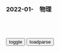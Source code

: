 ### 2022-01-　物理

```note
```

<table id="tbc" style="white-space:pre-wrap">
</table>
<button onclick="toggleb()">toggle</button>
<button onclick="loadparse()">loadparse</button>
<br>
<!-- 🌸<br>🍅-　-🍑<hr>🍀 -->
<pre>
<textarea rows="30" cols="100" style="display: none" id="tar">

磁铁小实验男生的最爱，《磁力弹弓》简单有趣没有之一,科学,科普,好看视频
https://haokan.baidu.com/v?vid=6896510454228101677&sfrom=baidu-feed

<font size="1" style="color:#DCDCDC">2022-03-18</font>

防电墙是怎么阻挡电流的？纸上谈兵学理论没有用，拆开一看就明白,科学,科普,好看视频
https://haokan.baidu.com/v?vid=18421825816163358526&sfrom=baidu-feed

<font size="1" style="color:#DCDCDC">2022-03-15</font>

g外牛人打造创新二合一，再硬的铁皮也能凿穿，老铁匠直呼：人才,科学,科普,好看视频
https://haokan.baidu.com/v?vid=14720801854109514665&sfrom=baidu-feed

<font size="1" style="color:#DCDCDC">2022-03-15</font>

趣创科普集-好看视频
https://haokan.baidu.com/author/1711580798287112

https://pic.rmb.bdstatic.com/bjh/user/c0b8e51483deb82a28a66513acec7769.jpeg

<font size="1" style="color:#DCDCDC">2022-03-07</font>

牛人发明“蜘蛛自行车”，构思巧妙，跑起来的一刻让众人佩服,科学,科普,好看视频
https://haokan.baidu.com/v?vid=5683097952060241709

https://f7.baidu.com/it/u=3843330614,835339572&fm=222.jpg

<font size="1" style="color:#DCDCDC">2022-03-07</font>

老外用磁铁叠加超导体，自制“双重磁悬浮”，这是什么原理？,科学,科普,好看视频
https://haokan.baidu.com/v?vid=7208869107301076057

https://f7.baidu.com/it/u=601979816,404307593&fm=222.jpg

<font size="1" style="color:#DCDCDC">2022-03-07</font>

什么是特斯拉阀？能让火焰加速的特殊通道，你知道原理吗？,科学,科普,好看视频
https://haokan.baidu.com/v?vid=16947119728006385965

https://f7.baidu.com/it/u=4097386137,2499995129&fm=222.jpg

<font size="1" style="color:#DCDCDC">2022-03-07</font>

不可思议的“蘑菇陀螺”，旋转后就会自动翻身，你知道原理吗？,科学,科普,好看视频
https://haokan.baidu.com/v?vid=8861842631131529507

https://f7.baidu.com/it/u=845532230,3215756791&fm=222.jpg

<font size="1" style="color:#DCDCDC">2022-03-07</font>

g外大叔耗时15年，用飞机引擎造出空心摩托，开起来如贴地飞行,科学,科普,好看视频
https://haokan.baidu.com/v?vid=13744719016335058663&sfrom=baidu-feed

https://f7.baidu.com/it/u=3202671031,887284797&fm=222.jpg

<font size="1" style="color:#DCDCDC">2022-03-07</font>

用电容器和电机组装发电器,科学,科普,好看视频
https://haokan.baidu.com/v?vid=1170577375977460995&sfrom=baidu-feed

<font size="1" style="color:#DCDCDC">2022-03-21</font>

用铜线圈就能实现自由能，这是真的假的？,科学,科普,好看视频
https://haokan.baidu.com/v?vid=1486143748935870833&sfrom=baidu-feed

<font size="1" style="color:#DCDCDC">2022-03-14</font>

废弃电脑风扇别扔，大叔教你自制免费发电机，从此再也不怕停电了,科学,科普,好看视频
https://haokan.baidu.com/v?vid=11218626037526836712&sfrom=baidu-feed

<font size="1" style="color:#DCDCDC">2022-03-07</font>

据说有人向你开枪时，躲在水里就可以躲避子弹，纪录片流言终结者,科学,科学,好看视频
https://haokan.baidu.com/v?vid=17902490563729836182&sfrom=baidu-feed

<font size="1" style="color:#DCDCDC">2022-02-21</font>

流言终结者：用灭火器对准喷火器，哪一个会更厉害？,科学,科普,好看视频
https://haokan.baidu.com/v?vid=6869246402019821582&sfrom=baidu-feed

<font size="1" style="color:#DCDCDC">2022-02-21</font>

<font size="2"><b>
纪录片《流言终结者》：用电扇开走帆船,科学,科普,好看视频</b></font><br>
https://haokan.baidu.com/v?vid=14182050307323758144&sfrom=baidu-feed

电扇驱动帆船同向行驶。

<font size="1" style="color:#DCDCDC"><b>2022/2/4 下午6:13:53</b></font><br>

<font size="2"><b>
勒洛三角形是什么？把水杯放在三角形上推动，发生有趣的科学现象,科学,科普,好看视频</b></font><br>
https://haokan.baidu.com/v?vid=9970837515244041477

定宽性。

<font size="1" style="color:#DCDCDC"><b>2022/1/12 上午11:28:21</b></font><br>

<font size="2"><b>
什么是勒洛三角形？像圆一样的三角形你见过吗？观察有趣的现象,科学,科普,好看视频</b></font><br>
https://haokan.baidu.com/v?vid=2052087298061544300&sfrom=baidu-feed

<font size="1" style="color:#DCDCDC"><b>2021/12/27 下午2:14:00</b></font><br>

<font size="2"><b>
转子发动机的前身，勒洛三角形和迈斯纳四面体_新浪新闻</b></font><br>
http://k.sina.com.cn/article_6422197598_m17ecaf55e00100sj3y.html

<font size="1" style="color:#DCDCDC"><b>2021/12/27 下午2:17:36</b></font><br>

<h4 style="color:#1E90FF">什么才是“冈布茨体”？为何这种不该存在的结构，总能保持平衡？,科学,科普,好看视频</h4>
https://haokan.baidu.com/v?vid=10455267674511355013&sfrom=baidu-feed

<font size="1" style="color:#DCDCDC">2022/2/14 下午3:47:42</font>

神奇的冈布茨体，一种本不该存在的物体，为何总能保持平衡？,科学,科普,好看视频
https://haokan.baidu.com/v?vid=17910352839799722511&sfrom=baidu-feed

2021/10/29 下午2:37:53

科普：一种本不该存在的形状——冈布茨体_哔哩哔哩_bilibili
https://www.bilibili.com/video/BV1ky4y127xx

2021/10/29 下午2:37:34

</textarea>
</pre>
<!-- 🍀<br>🍑-　-🍅<hr>🌸 -->

```tip
```

<script src="https://cdn.jsdelivr.net/npm/jquery@3.5.1/dist/jquery.min.js"></script>

<link rel="stylesheet" href="https://cdn.jsdelivr.net/gh/fancyapps/fancybox@3.5.7/dist/jquery.fancybox.min.css" />
<script src="https://cdn.jsdelivr.net/gh/fancyapps/fancybox@3.5.7/dist/jquery.fancybox.min.js"></script>

<script type="text/javascript">

var __urlRegex = /(\b(https?|ftp|file):\/\/[-A-Z0-9+&@#\/%?=~_|!:,.;]*[-A-Z0-9+&@#\/%=~_|])/ig;
var __imgRegex = /\.(?:jpe?g|gif|png|webp)$/i;

loadparse();

function parseURL($string){

    var exp = __urlRegex;
    return $string.replace(exp,function(match){
            __imgRegex.lastIndex=0;
            if(__imgRegex.test(match)){
                return '<a data-fancybox="gallery" href="' + match.replace("/p=700", "")
                 + '"><img src="' + match.replace("/p=700", "/p=160x200")+'" width="64"></a>';
            }
            else{
                return '<a href="' + match + '" target="_blank">' + match + '</a>';
            }
        }
    );
}

function loadparse() {
  tbc.innerHTML = parseURL(tar.value);
}

function toggleb() {
  var x = document.getElementById("tar");
  if (x.style.display === "none") {
    x.style.display = "";
  } else {
    x.style.display = "none";
  }
}

</script>
